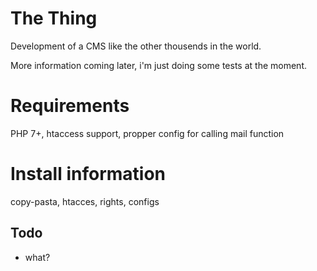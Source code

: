 
# The Thing

Development of a CMS like the other thousends in the world.

More information coming later, i'm just doing some tests at the moment.

# Requirements

PHP 7+, htaccess support, propper config for calling mail function

# Install information

copy-pasta, htacces, rights, configs

## Todo

+ what?
